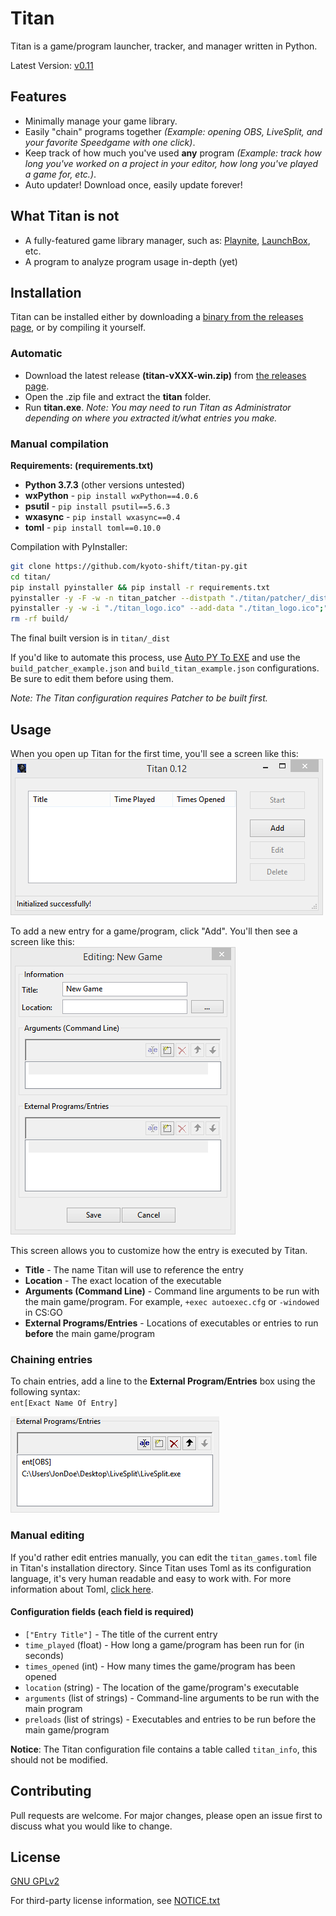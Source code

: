 # Titan

Titan is a game/program launcher, tracker, and manager written in Python.

Latest Version: [v0.11](https://github.com/kyoto-shift/titan-py/releases/tag/v0.11)

## Features
* Minimally manage your game library.
* Easily "chain" programs together *(Example: opening OBS, LiveSplit, and your favorite Speedgame with one click)*.
* Keep track of how much you've used **any** program *(Example: track how long you've worked on a project in your editor, how long you've played a game for, etc.)*.
* Auto updater! Download once, easily update forever!

## What Titan is not
* A fully-featured game library manager, such as: [Playnite](https://playnite.link/), [LaunchBox](https://www.launchbox-app.com/download), etc.
* A program to analyze program usage in-depth (yet)

## Installation

Titan can be installed either by downloading a [binary from the releases page](https://github.com/kyoto-shift/titan-py/releases), or by compiling it yourself.

### Automatic

* Download the latest release **(titan-vXXX-win.zip)** from [the releases page](https://github.com/kyoto-shift/titan-py/releases).
* Open the .zip file and extract the **titan** folder.
* Run **titan.exe**. *Note: You may need to run Titan as Administrator depending on where you extracted it/what entries you make.*

### Manual compilation

**Requirements: (requirements.txt)**  
* **Python 3.7.3** (other versions untested)
* **wxPython** - `pip install wxPython==4.0.6`
* **psutil** - `pip install psutil==5.6.3`
* **wxasync** - `pip install wxasync==0.4`
* **toml** - `pip install toml==0.10.0`


Compilation with PyInstaller:
```bash
git clone https://github.com/kyoto-shift/titan-py.git
cd titan/
pip install pyinstaller && pip install -r requirements.txt
pyinstaller -y -F -w -n titan_patcher --distpath "./titan/patcher/_dist" "./titan/patcher/patcher.py"
pyinstaller -y -w -i "./titan_logo.ico" --add-data "./titan_logo.ico";"." --add-data "./titan/patcher/_dist/titan_patcher.exe";"." --clean -n titan --distpath "./titan/_dist" "./titan/entrypoints/titan_gui.py"
rm -rf build/
```

The final built version is in `titan/_dist`

If you'd like to automate this process, use [Auto PY To EXE](https://pypi.org/project/auto-py-to-exe/) and use the `build_patcher_example.json` and `build_titan_example.json` configurations. Be sure to edit them before using them. 

*Note: The Titan configuration requires Patcher to be built first.*

## Usage

When you open up Titan for the first time, you'll see a screen like this:  
![](docs/screenshot_01.png)

To add a new entry for a game/program, click "Add". You'll then see a screen like this:  
![](docs/screenshot_02.png)

This screen allows you to customize how the entry is executed by Titan.  
* **Title** - The name Titan will use to reference the entry
* **Location** - The exact location of the executable
* **Arguments (Command Line)** - Command line arguments to be run with the main game/program. For example, `+exec autoexec.cfg` or `-windowed` in CS:GO
* **External Programs/Entries** - Locations of executables or entries to run **before** the main game/program

### Chaining entries

To chain entries, add a line to the **External Program/Entries** box using the following syntax:  
`ent[Exact Name Of Entry]`

![](docs/screenshot_04.png)  

### Manual editing

If you'd rather edit entries manually, you can edit the `titan_games.toml` file in Titan's installation directory. Since Titan uses Toml as its configuration language, it's very human readable and easy to work with. For more information about Toml, [click here](https://github.com/toml-lang/toml).

#### Configuration fields (each field is required)
* `["Entry Title"]` - The title of the current entry
* `time_played` (float) - How long a game/program has been run for (in seconds)
* `times_opened` (int) - How many times the game/program has been opened
* `location` (string) - The location of the game/program's executable
* `arguments` (list of strings) - Command-line arguments to be run with the main program
* `preloads` (list of strings) - Executables and entries to be run before the main game/program

**Notice**: The Titan configuration file contains a table called `titan_info`, this should not be modified.


## Contributing
Pull requests are welcome. For major changes, please open an issue first to discuss what you would like to change.

## License

[GNU GPLv2](https://choosealicense.com/licenses/gpl-2.0/)

For third-party license information, see [NOTICE.txt](NOTICE.txt)